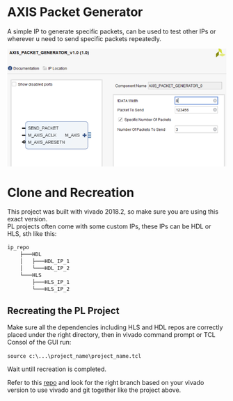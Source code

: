 # AXIS Packet Generator
A simple IP to generate specific packets, can be used to test other IPs or wherever u need to send specific packets repeatedly. 

![gui](images/gui.png)

# Clone and Recreation
This project was built with vivado 2018.2, so make sure you are using this exact version.  
PL projects often come with some custom IPs, these IPs can be HDL or HLS, sth like this: 
```
ip_repo
    ├───HDL
    │   ├───HDL_IP_1
    │   └───HDL_IP_2
    └───HLS
        ├───HLS_IP_1
        └───HLS_IP_2
```
## Recreating the PL Project
Make sure all the dependencies including HLS and HDL repos are correctly placed under the right directory, then in vivado command prompt or TCL Consol of the GUI run: 

``` source c:\...\project_name\project_name.tcl ```

Wait untill recreation is completed. 

Refer to this [repo](https://github.com/iamhosseinali/vivado-git) and look for the right branch based on your vivado version to use vivado and git together like the project above.


